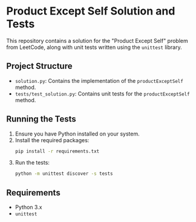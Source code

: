 # Product Except Self Solution and Tests

This repository contains a solution for the "Product Except Self" problem from LeetCode, along with unit tests written using the `unittest` library.

## Project Structure

- `solution.py`: Contains the implementation of the `productExceptSelf` method.
- `tests/test_solution.py`: Contains unit tests for the `productExceptSelf` method.

## Running the Tests

1. Ensure you have Python installed on your system.
2. Install the required packages:
   ```bash
   pip install -r requirements.txt
   ```
3. Run the tests:
   ```bash
   python -m unittest discover -s tests
   ```

## Requirements

- Python 3.x
- `unittest`
